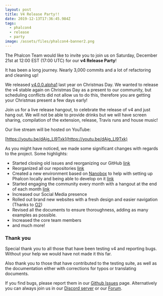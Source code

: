```yaml
---
layout: post
title: V4 Release Party!!
date: 2019-12-13T17:36:45.984Z
tags:
  - phalcon4
  - release
  - party
image: /assets/files/phalcon4-banner2.png
---
```

The Phalcon Team would like to invite you to join us on Saturday, December 21st at 12:00 EST (17:00 UTC) for our **v4 Release Party**!

<!--more-->

It has been a long journey. Nearly 3,000 commits and a lot of refactoring and cleaning up!

We released [v4.0.0.alpha1](/post/merry-christmas-and-phalcon-4.0.0-alpha1-released) last year on Christmas Day. We wanted to release the v4 stable again on Christmas Day as a present to our community, but scheduling conflicts did not allow us to do this, therefore you are getting your Christmas present a few days early!

Join us for a live release hangout, to celebrate the release of v4 and just hang out. We will not be able to provide drinks but we will have screen sharing, compilation of the extension, release, Travis runs and house music!

Our live stream will be hosted on YouTube:

[https://youtu.be/dAig_Ll9Txk](https://youtu.be/dAig_Ll9Txk)

As you might have noticed, we made some significant changes with regards to the project. Some highlights:

* Started closing old issues and reorganizing our GitHub [link](/post/github-closing-old-issues)
* Reorganized all our repositories [link](/post/repository-reorganization)
* Created a new environment based on [Nanobox](https://nanobox.io) to help with setting up Phalcon locally and being able to develop on it [link](/post/local-development-environment)
* Started engaging the community every month with a hangout at the end of each month [link](/post/community-hangout-2019-01-26)
* Increased our Social Media presence
* Rolled out brand new websites with a fresh design and easier navigation (Thanks to [O2](https://odva.pro))
* Revised all the documents to ensure thoroughness, adding as many examples as possible.
* Increased the core team members
* and much more!

### Thank you

Special thank you to all those that have been testing v4 and reporting bugs. Without your help we would have not made it this far.

Also thank you to those that have contributed to the testing suite, as well as the documentation either with corrections for typos or translating documents. 

If you find bugs, please report them in our [Github Issues](https://github.com/phalcon/cphalcon/issues) page. Alternatively you can always join us in our [Discord server](https://phalcon.io/discord) or our [Forum](https://phalcon.io/forum).

